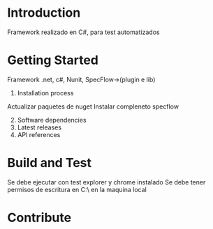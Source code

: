 # Introduction 
Framework realizado en C#, para test automatizados 


# Getting Started
Framework .net, c#, Nunit, SpecFlow->(plugin e lib)

1.	Installation process

Actualizar paquetes de nuget 
Instalar compleneto specflow 

2.	Software dependencies
3.	Latest releases
4.	API references

# Build and Test
Se debe ejecutar con test explorer y chrome instalado 
Se debe tener permisos de escritura en C:\ en la maquina local 


# Contribute
